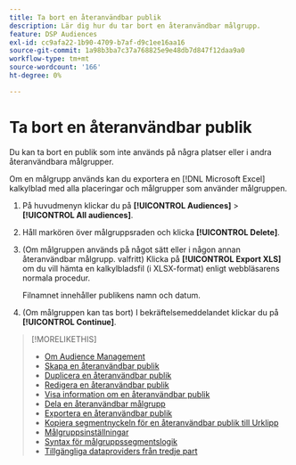 ```yaml
---
title: Ta bort en återanvändbar publik
description: Lär dig hur du tar bort en återanvändbar målgrupp.
feature: DSP Audiences
exl-id: cc9afa22-1b90-4709-b7af-d9c1ee16aa16
source-git-commit: 1a98b3ba7c37a768825e9e48db7d847f12daa9a0
workflow-type: tm+mt
source-wordcount: '166'
ht-degree: 0%

---
```


# Ta bort en återanvändbar publik

Du kan ta bort en publik som inte används på några platser eller i andra återanvändbara målgrupper.

Om en målgrupp används kan du exportera en [!DNL Microsoft Excel] kalkylblad med alla placeringar och målgrupper som använder målgruppen.

1. På huvudmenyn klickar du på **[!UICONTROL Audiences]** > **[!UICONTROL All audiences]**.

1. Håll markören över målgruppsraden och klicka **[!UICONTROL Delete]**.

1. (Om målgruppen används på något sätt eller i någon annan återanvändbar målgrupp. valfritt) Klicka på **[!UICONTROL Export XLS]** om du vill hämta en kalkylbladsfil (i XLSX-format) enligt webbläsarens normala procedur.

   Filnamnet innehåller publikens namn och datum.

1. (Om målgruppen kan tas bort) I bekräftelsemeddelandet klickar du på **[!UICONTROL Continue]**.

>[!MORELIKETHIS]
>
>* [Om Audience Management](audience-about.md)
>* [Skapa en återanvändbar publik](reusable-audience-create.md)
>* [Duplicera en återanvändbar publik](reusable-audience-duplicate.md)
>* [Redigera en återanvändbar publik](reusable-audience-edit.md)
>* [Visa information om en återanvändbar publik](reusable-audience-view-details.md)
>* [Dela en återanvändbar målgrupp](reusable-audience-share.md)
>* [Exportera en återanvändbar publik](reusable-audience-export.md)
>* [Kopiera segmentnyckeln för en återanvändbar publik till Urklipp](reusable-audience-clipboard.md)
>* [Målgruppsinställningar](audience-settings.md)
>* [Syntax för målgruppssegmentslogik](audience-segment-logic-syntax.md)
>* [Tillgängliga dataproviders från tredje part](third-party-data-providers.md)

